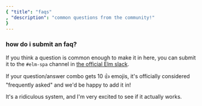 ```yaml
---
{ "title": "faqs"
, "description": "common questions from the community!"
}
---
```


### how do i submit an faq?

If you think a question is common enough to make it in here, you can submit it
to the `#elm-spa` channel in [the official Elm slack](https://elmlang.herokuapp.com/).

If your question/answer combo gets 10 👍 emojis, it's officially considered "frequently asked"
and we'd be happy to add it in!

It's a ridiculous system, and I'm very excited to see if it actually works.